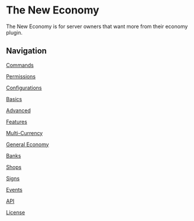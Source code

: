 The New Economy
==============
The New Economy is for server owners that want more from their economy plugin.

Navigation
---------------
[Commands](Commands.md)

[Permissions](Permissions.md)

[Configurations](Configurations.md)

[Basics](Soon.md)

[Advanced](Soon.md)

[Features](Features.md)

[Multi-Currency](Soon.md)

[General Economy](Soon.md)

[Banks](Soon.md)

[Shops](Soon.md)

[Signs](Soon.md)

[Events](Soon.md)

[API](API.md)

[License](../License.md)